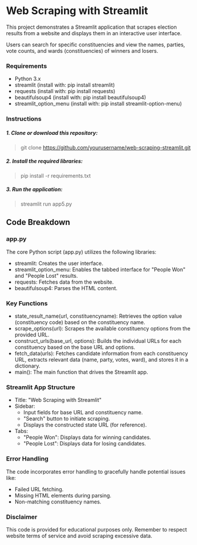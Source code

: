 # Web Scraping with Streamlit

 This project demonstrates a Streamlit application that scrapes election results from a website and displays them in an interactive user interface.

 Users can search for specific constituencies and view the names, parties, vote counts, and wards (constituencies) of winners and losers.

### Requirements

 - Python 3.x
 - streamlit (install with: pip install streamlit)
 - requests (install with: pip install requests)
 - beautifulsoup4 (install with: pip install beautifulsoup4)
 - streamlit_option_menu (install with: pip install streamlit-option-menu)

### Instructions

##### 1. Clone or download this repository:

>    git clone https://github.com/yourusername/web-scraping-streamlit.git



##### 2. Install the required libraries:
>  pip install -r requirements.txt

##### 3. Run the application:
>    streamlit run app5.py

## Code Breakdown

 ### app.py

 The core Python script (app.py) utilizes the following libraries:
 - streamlit: Creates the user interface.
 - streamlit_option_menu: Enables the tabbed interface for "People Won" and "People Lost" results.
 - requests: Fetches data from the website.
 - beautifulsoup4: Parses the HTML content.

 ### Key Functions

 - state_result_name(url, constituencyname): Retrieves the option value (constituency code) based on the constituency name.
 - scrape_options(url): Scrapes the available constituency options from the provided URL.
 - construct_urls(base_url, options): Builds the individual URLs for each constituency based on the base URL and options.
 - fetch_data(urls): Fetches candidate information from each constituency URL, extracts relevant data (name, party, votes, ward), and stores it in a dictionary.
 - main(): The main function that drives the Streamlit app.

### Streamlit App Structure

 - Title: "Web Scraping with Streamlit"
 - Sidebar:
   - Input fields for base URL and constituency name.
   - "Search" button to initiate scraping.
   - Displays the constructed state URL (for reference).
 - Tabs:
   - "People Won": Displays data for winning candidates.
   - "People Lost": Displays data for losing candidates.

### Error Handling

 The code incorporates error handling to gracefully handle potential issues like:
 - Failed URL fetching.
 - Missing HTML elements during parsing.
 - Non-matching constituency names.


### Disclaimer

 This code is provided for educational purposes only. Remember to respect website terms of service and avoid scraping excessive data.


